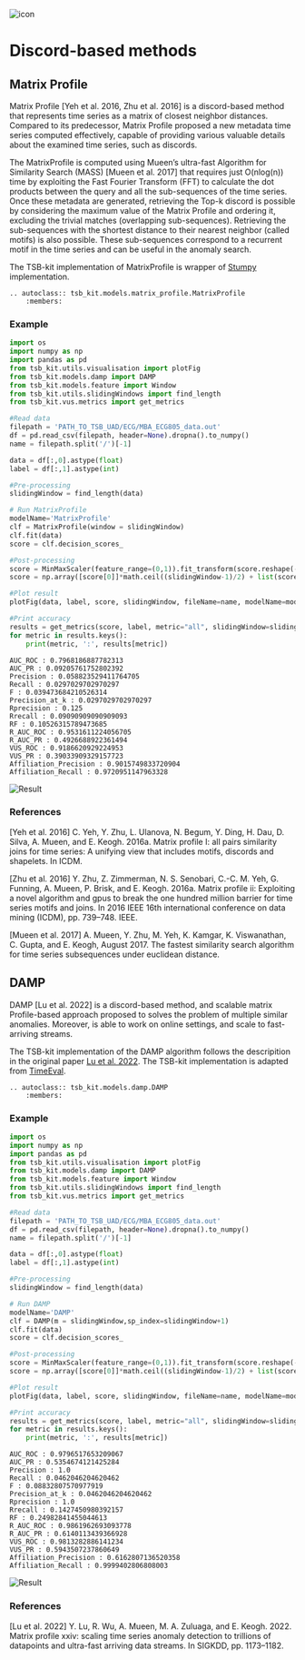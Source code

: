 ![icon](../../images/method_icons/discord.png "icon")
# Discord-based methods

## Matrix Profile

Matrix Profile [Yeh et al. 2016, Zhu et al. 2016] is a discord-based method that represents time series as a matrix of closest neighbor distances. Compared to its predecessor, Matrix Profile proposed a new metadata time series computed effectively, capable of providing various valuable details about the examined time series, such as discords.

The MatrixProfile is computed using Mueen’s ultra-fast Algorithm for Similarity Search (MASS) [Mueen et al. 2017] that requires just O(nlog(n)) time by exploiting the Fast Fourier Transform (FFT) to calculate the dot products between the query and all the sub-sequences of the time series. Once these metadata are generated, retrieving the Top-k discord is possible by considering the maximum value of the Matrix Profile and ordering it, excluding the trivial matches (overlapping sub-sequences). Retrieving the sub-sequences with the shortest distance to their nearest neighbor (called motifs) is also possible. These sub-sequences correspond to a recurrent motif in the time series and can be useful in the anomaly search. 

The TSB-kit implementation of MatrixProfile is wrapper of [Stumpy](https://stumpy.readthedocs.io/en/latest/index.html) implementation.

```{eval-rst}  
.. autoclass:: tsb_kit.models.matrix_profile.MatrixProfile
    :members:

```

### Example

```python
import os
import numpy as np
import pandas as pd
from tsb_kit.utils.visualisation import plotFig
from tsb_kit.models.damp import DAMP
from tsb_kit.models.feature import Window
from tsb_kit.utils.slidingWindows import find_length
from tsb_kit.vus.metrics import get_metrics

#Read data
filepath = 'PATH_TO_TSB_UAD/ECG/MBA_ECG805_data.out'
df = pd.read_csv(filepath, header=None).dropna().to_numpy()
name = filepath.split('/')[-1]

data = df[:,0].astype(float)
label = df[:,1].astype(int)

#Pre-processing
slidingWindow = find_length(data)

# Run MatrixProfile
modelName='MatrixProfile'
clf = MatrixProfile(window = slidingWindow)
clf.fit(data)
score = clf.decision_scores_

#Post-processing
score = MinMaxScaler(feature_range=(0,1)).fit_transform(score.reshape(-1,1)).ravel()
score = np.array([score[0]]*math.ceil((slidingWindow-1)/2) + list(score) + [score[-1]]*((slidingWindow-1)//2))

#Plot result
plotFig(data, label, score, slidingWindow, fileName=name, modelName=modelName)

#Print accuracy
results = get_metrics(score, label, metric="all", slidingWindow=slidingWindow)
for metric in results.keys():
    print(metric, ':', results[metric])
```
```
AUC_ROC : 0.7968186887782313
AUC_PR : 0.09205761752802392
Precision : 0.058823529411764705
Recall : 0.0297029702970297
F : 0.039473684210526314
Precision_at_k : 0.0297029702970297
Rprecision : 0.125
Rrecall : 0.09090909090909093
RF : 0.10526315789473685
R_AUC_ROC : 0.9531611224056705
R_AUC_PR : 0.4926688922361494
VUS_ROC : 0.9186620929224953
VUS_PR : 0.39033909329157723
Affiliation_Precision : 0.9015749833720904
Affiliation_Recall : 0.9720951147963328
```
![Result](../../images/method_results/MP.png "MatrixProfile Result")

### References

[Yeh et al. 2016] C. Yeh, Y. Zhu, L. Ulanova, N. Begum, Y. Ding, H. Dau, D. Silva, A. Mueen, and E. Keogh. 2016a. Matrix profile I: all pairs similarity joins for time series: A unifying view that includes motifs, discords and shapelets. In ICDM.

[Zhu et al. 2016] Y. Zhu, Z. Zimmerman, N. S. Senobari, C.-C. M. Yeh, G. Funning, A. Mueen, P. Brisk, and E. Keogh. 2016a. Matrix profile ii: Exploiting a novel algorithm and gpus to break the one hundred million barrier for time series motifs and joins. In 2016 IEEE 16th international conference on data mining (ICDM), pp. 739–748. IEEE.

[Mueen et al. 2017] A. Mueen, Y. Zhu, M. Yeh, K. Kamgar, K. Viswanathan, C. Gupta, and E. Keogh, August 2017. The fastest similarity search algorithm for time series subsequences under euclidean distance.

## DAMP

DAMP [Lu et al. 2022] is a discord-based method, and scalable matrix Profile-based approach proposed to solves the problem of multiple similar anomalies. Moreover, is able to work on online settings, and scale to fast-arriving streams. 

The TSB-kit implementation of the DAMP algorithm follows the descripition in the original paper [Lu et al. 2022](https://www.cs.ucr.edu/~eamonn/DAMP_long_version.pdf).
The TSB-kit implementation is adapted from [TimeEval](https://github.com/HPI-Information-Systems/TimeEval-algorithms/blob/main/damp/damp/damp.py).


```{eval-rst}  
.. autoclass:: tsb_kit.models.damp.DAMP
    :members:

```

### Example

```python
import os
import numpy as np
import pandas as pd
from tsb_kit.utils.visualisation import plotFig
from tsb_kit.models.damp import DAMP
from tsb_kit.models.feature import Window
from tsb_kit.utils.slidingWindows import find_length
from tsb_kit.vus.metrics import get_metrics

#Read data
filepath = 'PATH_TO_TSB_UAD/ECG/MBA_ECG805_data.out'
df = pd.read_csv(filepath, header=None).dropna().to_numpy()
name = filepath.split('/')[-1]

data = df[:,0].astype(float)
label = df[:,1].astype(int)

#Pre-processing
slidingWindow = find_length(data)

# Run DAMP
modelName='DAMP'
clf = DAMP(m = slidingWindow,sp_index=slidingWindow+1)
clf.fit(data)
score = clf.decision_scores_

#Post-processing
score = MinMaxScaler(feature_range=(0,1)).fit_transform(score.reshape(-1,1)).ravel()
score = np.array([score[0]]*math.ceil((slidingWindow-1)/2) + list(score) + [score[-1]]*((slidingWindow-1)//2))

#Plot result
plotFig(data, label, score, slidingWindow, fileName=name, modelName=modelName)

#Print accuracy
results = get_metrics(score, label, metric="all", slidingWindow=slidingWindow)
for metric in results.keys():
    print(metric, ':', results[metric])
```
```
AUC_ROC : 0.9796517653209067
AUC_PR : 0.5354674121425284
Precision : 1.0
Recall : 0.0462046204620462
F : 0.08832807570977919
Precision_at_k : 0.0462046204620462
Rprecision : 1.0
Rrecall : 0.1427450980392157
RF : 0.24982841455044613
R_AUC_ROC : 0.9861962693093778
R_AUC_PR : 0.6140113439366928
VUS_ROC : 0.9813282886141234
VUS_PR : 0.5943507237860649
Affiliation_Precision : 0.6162807136520358
Affiliation_Recall : 0.9999402806808003
```
![Result](../../images/method_results/DAMP.png "DAMP Result")

### References

[Lu et al. 2022] Y. Lu, R. Wu, A. Mueen, M. A. Zuluaga, and E. Keogh. 2022. Matrix profile xxiv: scaling time series anomaly detection to trillions of datapoints and ultra-fast arriving data streams. In SIGKDD, pp. 1173–1182.